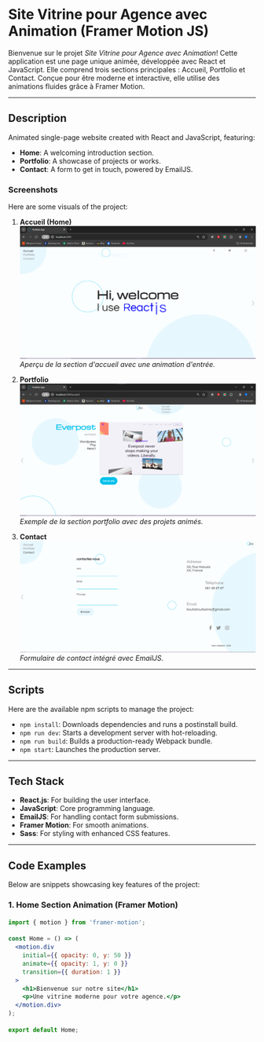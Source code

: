 # Site Vitrine pour Agence avec Animation (Framer Motion JS)

Bienvenue sur le projet *Site Vitrine pour Agence avec Animation*! Cette application est une page unique animée, développée avec React et JavaScript. Elle comprend trois sections principales : Accueil, Portfolio et Contact. Conçue pour être moderne et interactive, elle utilise des animations fluides grâce à Framer Motion.

---

## Description

Animated single-page website created with React and JavaScript, featuring:

- **Home**: A welcoming introduction section.
- **Portfolio**: A showcase of projects or works.
- **Contact**: A form to get in touch, powered by EmailJS.

### Screenshots

Here are some visuals of the project:

1. **Accueil (Home)**  
   ![Home Section](./screenshots/Capture1.png)  
   *Aperçu de la section d'accueil avec une animation d'entrée.*

2. **Portfolio**  
   ![Portfolio Section](./screenshots/Capture2.png)  
   *Exemple de la section portfolio avec des projets animés.*

3. **Contact**  
   ![Contact Section](./screenshots/Contact.png)  
   *Formulaire de contact intégré avec EmailJS.*

---

## Scripts

Here are the available npm scripts to manage the project:

- `npm install`: Downloads dependencies and runs a postinstall build.
- `npm run dev`: Starts a development server with hot-reloading.
- `npm run build`: Builds a production-ready Webpack bundle.
- `npm start`: Launches the production server.

---

## Tech Stack

- **React.js**: For building the user interface.
- **JavaScript**: Core programming language.
- **EmailJS**: For handling contact form submissions.
- **Framer Motion**: For smooth animations.
- **Sass**: For styling with enhanced CSS features.

---

## Code Examples

Below are snippets showcasing key features of the project:

### 1. Home Section Animation (Framer Motion)

```jsx
import { motion } from 'framer-motion';

const Home = () => (
  <motion.div
    initial={{ opacity: 0, y: 50 }}
    animate={{ opacity: 1, y: 0 }}
    transition={{ duration: 1 }}
  >
    <h1>Bienvenue sur notre site</h1>
    <p>Une vitrine moderne pour votre agence.</p>
  </motion.div>
);

export default Home;
